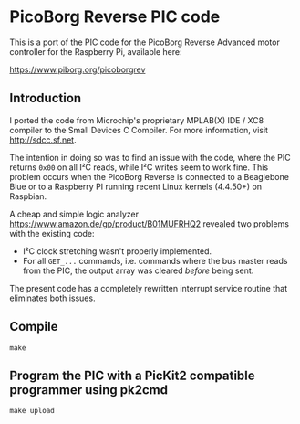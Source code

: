 # PicoBorg Reverse PIC code

This is a port of the PIC code for the PicoBorg Reverse Advanced motor controller for the Raspberry Pi, available here:

https://www.piborg.org/picoborgrev

## Introduction

I ported the code from Microchip's proprietary MPLAB(X) IDE / XC8 compiler to the Small Devices C Compiler.
For more information, visit http://sdcc.sf.net.

The intention in doing so was to find an issue with the code, where the PIC returns `0x00` on all I²C reads, while I²C writes seem to work fine.
This problem occurs when the PicoBorg Reverse is connected to a Beaglebone Blue or to a Raspberry PI running recent Linux kernels (4.4.50+) on Raspbian.

A cheap and simple logic analyzer https://www.amazon.de/gp/product/B01MUFRHQ2 revealed two problems with the existing code:

* I²C clock stretching wasn't properly implemented.
* For all `GET_...` commands, i.e. commands where the bus master reads from the PIC, the output array was cleared *before* being sent.

The present code has a completely rewritten interrupt service routine that eliminates both issues.

## Compile
```
make
```
 
## Program the PIC with a PicKit2 compatible programmer using pk2cmd
```
make upload
```
